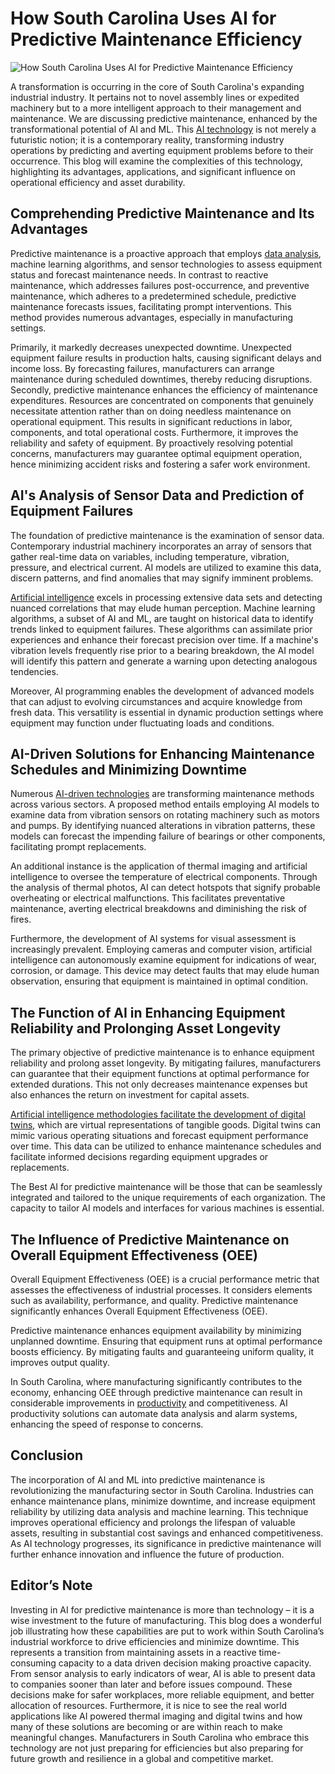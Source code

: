 # How South Carolina Uses AI for Predictive Maintenance Efficiency

![How South Carolina Uses AI for Predictive Maintenance Efficiency](https://admin.groupify.ai/assets/17e7825e-4db5-448d-bd70-e079b8e665bc)

A transformation is occurring in the core of South Carolina's expanding industrial industry. It pertains not to novel assembly lines or expedited machinery but to a more intelligent approach to their management and maintenance. We are discussing predictive maintenance, enhanced by the transformational potential of AI and ML. This [AI technology](https://groupify.ai/) is not merely a futuristic notion; it is a contemporary reality, transforming industry operations by predicting and averting equipment problems before to their occurrence. This blog will examine the complexities of this technology, highlighting its advantages, applications, and significant influence on operational efficiency and asset durability.

## Comprehending Predictive Maintenance and Its Advantages

Predictive maintenance is a proactive approach that employs [data analysis](https://groupify.ai/ai-tools-for-data-analytics), machine learning algorithms, and sensor technologies to assess equipment status and forecast maintenance needs. In contrast to reactive maintenance, which addresses failures post-occurrence, and preventive maintenance, which adheres to a predetermined schedule, predictive maintenance forecasts issues, facilitating prompt interventions. This method provides numerous advantages, especially in manufacturing settings.

Primarily, it markedly decreases unexpected downtime. Unexpected equipment failure results in production halts, causing significant delays and income loss. By forecasting failures, manufacturers can arrange maintenance during scheduled downtimes, thereby reducing disruptions. Secondly, predictive maintenance enhances the efficiency of maintenance expenditures. Resources are concentrated on components that genuinely necessitate attention rather than on doing needless maintenance on operational equipment. This results in significant reductions in labor, components, and total operational costs. Furthermore, it improves the reliability and safety of equipment. By proactively resolving potential concerns, manufacturers may guarantee optimal equipment operation, hence minimizing accident risks and fostering a safer work environment.

## AI's Analysis of Sensor Data and Prediction of Equipment Failures

The foundation of predictive maintenance is the examination of sensor data. Contemporary industrial machinery incorporates an array of sensors that gather real-time data on variables, including temperature, vibration, pressure, and electrical current. AI models are utilized to examine this data, discern patterns, and find anomalies that may signify imminent problems.

[Artificial intelligence](https://groupify.ai/ai-and-machine-learning) excels in processing extensive data sets and detecting nuanced correlations that may elude human perception. Machine learning algorithms, a subset of AI and ML, are taught on historical data to identify trends linked to equipment failures. These algorithms can assimilate prior experiences and enhance their forecast precision over time. If a machine's vibration levels frequently rise prior to a bearing breakdown, the AI model will identify this pattern and generate a warning upon detecting analogous tendencies.

Moreover, AI programming enables the development of advanced models that can adjust to evolving circumstances and acquire knowledge from fresh data. This versatility is essential in dynamic production settings where equipment may function under fluctuating loads and conditions.

## AI-Driven Solutions for Enhancing Maintenance Schedules and Minimizing Downtime

Numerous [AI-driven technologies](https://groupify.ai/computer-science) are transforming maintenance methods across various sectors. A proposed method entails employing AI models to examine data from vibration sensors on rotating machinery such as motors and pumps. By identifying nuanced alterations in vibration patterns, these models can forecast the impending failure of bearings or other components, facilitating prompt replacements.

An additional instance is the application of thermal imaging and artificial intelligence to oversee the temperature of electrical components. Through the analysis of thermal photos, AI can detect hotspots that signify probable overheating or electrical malfunctions. This facilitates preventative maintenance, averting electrical breakdowns and diminishing the risk of fires.

Furthermore, the development of AI systems for visual assessment is increasingly prevalent. Employing cameras and computer vision, artificial intelligence can autonomously examine equipment for indications of wear, corrosion, or damage. This device may detect faults that may elude human observation, ensuring that equipment is maintained in optimal condition.

## The Function of AI in Enhancing Equipment Reliability and Prolonging Asset Longevity

The primary objective of predictive maintenance is to enhance equipment reliability and prolong asset longevity. By mitigating failures, manufacturers can guarantee that their equipment functions at optimal performance for extended durations. This not only decreases maintenance expenses but also enhances the return on investment for capital assets.

[Artificial intelligence methodologies facilitate the development of digital twins](https://www.sciencedirect.com/science/article/pii/S2405844024025349), which are virtual representations of tangible goods. Digital twins can mimic various operating situations and forecast equipment performance over time. This data can be utilized to enhance maintenance schedules and facilitate informed decisions regarding equipment upgrades or replacements.

The Best AI for predictive maintenance will be those that can be seamlessly integrated and tailored to the unique requirements of each organization. The capacity to tailor AI models and interfaces for various machines is essential.

## The Influence of Predictive Maintenance on Overall Equipment Effectiveness (OEE)

Overall Equipment Effectiveness (OEE) is a crucial performance metric that assesses the effectiveness of industrial processes. It considers elements such as availability, performance, and quality. Predictive maintenance significantly enhances Overall Equipment Effectiveness (OEE).

Predictive maintenance enhances equipment availability by minimizing unplanned downtime. Ensuring that equipment runs at optimal performance boosts efficiency. By mitigating faults and guaranteeing uniform quality, it improves output quality.

In South Carolina, where manufacturing significantly contributes to the economy, enhancing OEE through predictive maintenance can result in considerable improvements in [productivity](https://groupify.ai/ai-productivity-tools) and competitiveness. AI productivity solutions can automate data analysis and alarm systems, enhancing the speed of response to concerns.

## Conclusion

The incorporation of AI and ML into predictive maintenance is revolutionizing the manufacturing sector in South Carolina. Industries can enhance maintenance plans, minimize downtime, and increase equipment reliability by utilizing data analysis and machine learning. This technique improves operational efficiency and prolongs the lifespan of valuable assets, resulting in substantial cost savings and enhanced competitiveness. As AI technology progresses, its significance in predictive maintenance will further enhance innovation and influence the future of production.

## Editor’s Note

Investing in AI for predictive maintenance is more than technology – it is a wise investment to the future of manufacturing. This blog does a wonderful job illustrating how these capabilities are put to work within South Carolina’s industrial workforce to drive efficiencies and minimize downtime. This represents a transition from maintaining assets in a reactive time-consuming capacity to a data driven decision making proactive capacity. From sensor analysis to early indicators of wear, AI is able to present data to companies sooner than later and before issues compound. These decisions make for safer workplaces, more reliable equipment, and better allocation of resources. Furthermore, it is nice to see the real world applications like AI powered thermal imaging and digital twins and how many of these solutions are becoming or are within reach to make meaningful changes. Manufacturers in South Carolina who embrace this technology are not just preparing for efficiencies but also preparing for future growth and resilience in a global and competitive market.
